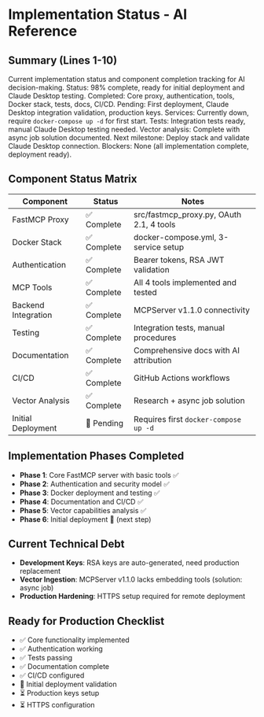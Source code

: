 # Implementation Status - AI Reference

## Summary (Lines 1-10)
Current implementation status and component completion tracking for AI decision-making.
Status: 98% complete, ready for initial deployment and Claude Desktop testing.
Completed: Core proxy, authentication, tools, Docker stack, tests, docs, CI/CD.
Pending: First deployment, Claude Desktop integration validation, production keys.
Services: Currently down, require `docker-compose up -d` for first start.
Tests: Integration tests ready, manual Claude Desktop testing needed.
Vector analysis: Complete with async job solution documented.
Next milestone: Deploy stack and validate Claude Desktop connection.
Blockers: None (all implementation complete, deployment ready).

## Component Status Matrix
| Component | Status | Notes |
|-----------|--------|-------|
| FastMCP Proxy | ✅ Complete | src/fastmcp_proxy.py, OAuth 2.1, 4 tools |
| Docker Stack | ✅ Complete | docker-compose.yml, 3-service setup |
| Authentication | ✅ Complete | Bearer tokens, RSA JWT validation |
| MCP Tools | ✅ Complete | All 4 tools implemented and tested |
| Backend Integration | ✅ Complete | MCPServer v1.1.0 connectivity |
| Testing | ✅ Complete | Integration tests, manual procedures |
| Documentation | ✅ Complete | Comprehensive docs with AI attribution |
| CI/CD | ✅ Complete | GitHub Actions workflows |
| Vector Analysis | ✅ Complete | Research + async job solution |
| Initial Deployment | 🔄 Pending | Requires first `docker-compose up -d` |

## Implementation Phases Completed
- **Phase 1**: Core FastMCP server with basic tools ✅
- **Phase 2**: Authentication and security model ✅
- **Phase 3**: Docker deployment and testing ✅
- **Phase 4**: Documentation and CI/CD ✅
- **Phase 5**: Vector capabilities analysis ✅
- **Phase 6**: Initial deployment 🔄 (next step)

## Current Technical Debt
- **Development Keys**: RSA keys are auto-generated, need production replacement
- **Vector Ingestion**: MCPServer v1.1.0 lacks embedding tools (solution: async job)
- **Production Hardening**: HTTPS setup required for remote deployment

## Ready for Production Checklist
- ✅ Core functionality implemented
- ✅ Authentication working
- ✅ Tests passing
- ✅ Documentation complete
- ✅ CI/CD configured
- 🔄 Initial deployment validation
- ⏳ Production keys setup
- ⏳ HTTPS configuration